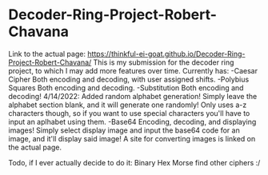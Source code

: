 # Decoder-Ring-Project-Robert-Chavana
Link to the actual page: https://thinkful-ei-goat.github.io/Decoder-Ring-Project-Robert-Chavana/
This is my submission for the decoder ring project, to which I may add more features over time.
Currently has:
 -Caesar Cipher
   Both encoding and decoding, with user assigned shifts.
 -Polybius Squares
   Both encoding and decoding.
 -Substitution
   Both encoding and decoding!
   4/14/2022: Added random alphabet generation! Simply leave the alphabet section blank,
              and it will generate one randomly! Only uses a-z characters though, so if
              you want to use special characters you'll have to input an aplhabet using
              them.
 -Base64
   Encoding, decoding, and displaying images!
   Simply select display image and input the base64 code for an image,
    and it'll display said image! A site for converting images is linked
    on the actual page.
    
  Todo, if I ever actually decide to do it:
   Binary
   Hex
   Morse
   find other ciphers :/
